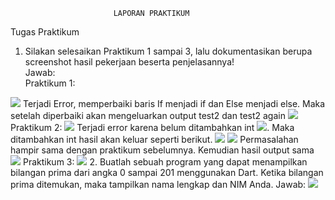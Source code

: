                            LAPORAN PRAKTIKUM

Tugas Praktikum
1. Silakan selesaikan Praktikum 1 sampai 3, lalu dokumentasikan berupa screenshot hasil pekerjaan beserta penjelasannya!  
Jawab:  
Praktikum 1:  
<img src = "Praktikum 1.png" >  
Terjadi Error, memperbaiki baris If menjadi if dan Else menjadi else. Maka setelah diperbaiki akan mengeluarkan output test2 dan test2 again  
<img src = "Praktikum 1.2.png" >  
Praktikum 2:   
<img src = "Kode Praktikum 2.png" >  
Terjadi error karena belum ditambahkan int  
<img src = "Praktikum 2.png" >.  
Maka ditambahkan int hasil akan keluar seperti berikut.   
<img src = "Praktikum 2.1.png" >  
<img src = "Kode Praktikum 2.3.png" >  
Permasalahan hampir sama dengan praktikum sebelumnya. Kemudian hasil output sama  
<img src = "Praktikum 2.1.png" >  
Praktikum 3:  
<img src = "Praktikum 3.png" > 
2. Buatlah sebuah program yang dapat menampilkan bilangan prima dari angka 0 sampai 201 menggunakan Dart. Ketika bilangan prima ditemukan, maka tampilkan nama lengkap dan NIM Anda.  
Jawab:  
<img src = "Tugas Praktikum.png" >